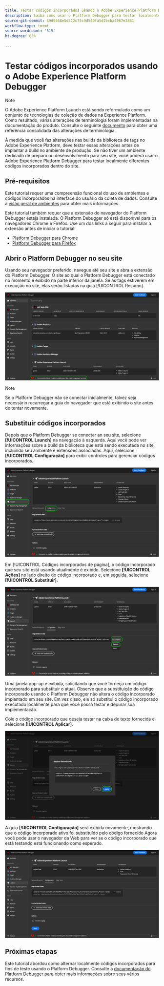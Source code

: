 ```yaml
---
title: Testar códigos incorporados usando o Adobe Experience Platform Debugger
description: Saiba como usar o Platform Debugger para testar localmente diferentes códigos incorporados para o Adobe Experience Platform em seu site.
source-git-commit: 39d9468e5d512c75c9d540fa5d2bcba4967e2881
workflow-type: tm+mt
source-wordcount: '515'
ht-degree: 85%

---
```


# Testar códigos incorporados usando o Adobe Experience Platform Debugger

>[!NOTE]
>
>O Adobe Experience Platform Launch está sendo reformulado como um conjunto de tecnologias de coleção de dados na Experience Platform. Como resultado, várias alterações de terminologia foram implementadas na documentação do produto. Consulte o seguinte [documento](../../term-updates.md) para obter uma referência consolidada das alterações de terminologia.

À medida que você faz alterações nas builds da biblioteca de tags no Adobe Experience Platform, deve testar essas alterações antes de implantar a build no ambiente de produção. Se não tiver um ambiente dedicado de preparo ou desenvolvimento para seu site, você poderá usar o Adobe Experience Platform Debugger para testar localmente diferentes códigos incorporados dentro do site.

## Pré-requisitos

Este tutorial requer uma compreensão funcional do uso de ambientes e códigos incorporados na interface do usuário da coleta de dados. Consulte a [visão geral de ambientes](./environments.md) para obter mais informações.

Este tutorial também requer que a extensão do navegador do Platform Debugger esteja instalada. O Platform Debugger só está disponível para os navegadores Chrome e Firefox. Use um dos links a seguir para instalar a extensão antes de iniciar o tutorial:

* [Platform Debugger para Chrome](https://chrome.google.com/webstore/detail/adobe-experience-platform/bfnnokhpnncpkdmbokanobigaccjkpob)
* [Platform Debugger para Firefox](https://addons.mozilla.org/pt-BR/firefox/addon/adobe-experience-platform-dbg/)

## Abrir o Platform Debugger no seu site

Usando seu navegador preferido, navegue até seu site e abra a extensão do Platform Debugger. O site ao qual o Platform Debugger está conectado no momento é exibido na parte inferior da janela. Se as tags estiverem em execução no site, elas serão listadas na guia [!UICONTROL Resumo].

![](./images/embed-code-testing/summary.png)

>[!NOTE]
>
>Se o Platform Debugger não se conectar inicialmente, talvez seja necessário recarregar a guia do navegador que está exibindo o site antes de tentar novamente.

## Substituir códigos incorporados

Depois que o Platform Debugger se conectar ao seu site, selecione **[!UICONTROL Launch]** na navegação à esquerda. Aqui você pode ver informações sobre a build da biblioteca que está sendo executada no site, incluindo seu ambiente e extensões associadas. Aqui, selecione **[!UICONTROL Configuração]** para exibir controles para gerenciar códigos incorporados.

![](./images/embed-code-testing/launch-tab.png)

Em [!UICONTROL Códigos incorporados de página], o código incorporado que seu site está usando atualmente é exibido. Selecione **[!UICONTROL Ações]** no lado direito do código incorporado e, em seguida, selecione **[!UICONTROL Substituir]**.

![](./images/embed-code-testing/replace.png)

Uma janela pop-up é exibida, solicitando que você forneça um código incorporado para substituir o atual. Observe que a substituição do código incorporado usando o Platform Debugger não altera o código incorporado implantado em seu site. Em vez disso, ele só substitui o código incorporado executado localmente para que você possa testar e depurar sua implementação.

Cole o código incorporado que deseja testar na caixa de texto fornecida e selecione **[!UICONTROL Aplicar]**.

![](./images/embed-code-testing/paste-code.png)

A guia **[!UICONTROL Configuração]** será exibida novamente, mostrando que o código incorporado ativo foi substituído pelo código fornecido Agora você pode usar o navegador da Web para ver se o código incorporado que está testando está funcionando como esperado.

![](./images/embed-code-testing/code-replaced.png)

## Próximas etapas

Este tutorial abordou como alternar localmente códigos incorporados para fins de teste usando o Platform Debugger. Consulte a [documentação do Platform Debugger](https://experienceleague.adobe.com/docs/debugger/using-v2/experience-cloud-debugger.html?lang=pt-BR) para obter mais informações sobre seus vários recursos.
